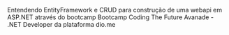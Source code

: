 Entendendo EntityFramework e CRUD para construção de uma webapi em ASP.NET através do bootcamp Bootcamp Coding The Future Avanade - .NET Developer da plataforma dio.me

